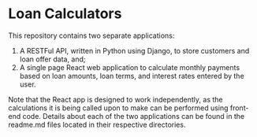 # Loan Calculators
This repository contains two separate applications:
1.  A RESTFul API, written in Python using Django, to store customers and loan offer data, and;
2. A single page React web application to calculate monthly payments based on loan amounts, loan terms, and interest rates entered by the user.

Note that the React app is designed to work independently, as the calculations it is being called upon to make can be performed using front-end code.  Details about each of the two applications can be found in the readme.md files located in their respective directories.